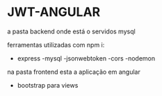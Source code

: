 # JWT-ANGULAR
a pasta backend onde está o servidos mysql 

ferramentas utilizadas com npm i:

- express
-mysql
-jsonwebtoken
-cors
-nodemon

na pasta frontend esta a aplicação em angular 

- bootstrap para views
